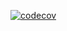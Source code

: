 [![codecov](https://codecov.io/github/mattgallivan/cairn/graph/badge.svg?token=4U0HB2DFKB)](https://codecov.io/github/mattgallivan/cairn)